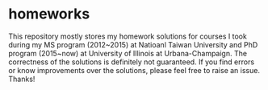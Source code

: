 # homeworks

This repository mostly stores my homework solutions for courses I took during my MS program (2012\~2015) at Natioanl Taiwan University and PhD program (2015\~now) at University of Illinois at Urbana-Champaign.
The correctness of the solutions is definitely not guaranteed.
If you find errors or know improvements over the solutions, please feel free to raise an issue.
Thanks!
